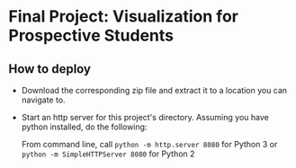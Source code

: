 # Final Project: Visualization for Prospective Students

## How to deploy

- Download the corresponding zip file and extract it to a location you can navigate to.
- Start an http server for this project's directory. Assuming you have python installed, do the following:

    From command line, call `python -m http.server 8080` for Python 3 or `python -m SimpleHTTPServer 8080` for Python 2

